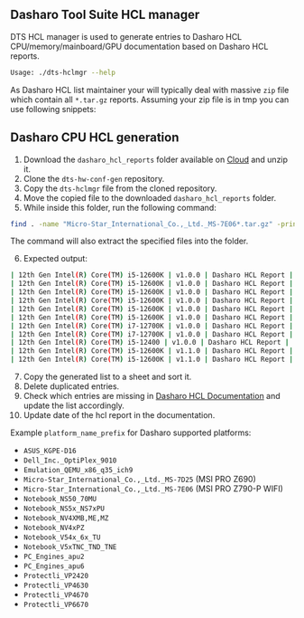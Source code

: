 Dasharo Tool Suite HCL manager
------------------------------

DTS HCL manager is used to generate entries to Dasharo HCL
CPU/memory/mainboard/GPU documentation based on Dasharo HCL reports.

```bash
Usage: ./dts-hclmgr --help
```

As Dasharo HCL list maintainer your will typically deal with massive `zip` file
which contain all `*.tar.gz` reports. Assuming your zip file is in tmp you can
use following snippets:

## Dasharo CPU HCL generation

1. Download the `dasharo_hcl_reports` folder available on [Cloud](https://cloud.3mdeb.com/index.php/f/467774) 
and unzip it.
2. Clone the `dts-hw-conf-gen` repository.
3. Copy the `dts-hclmgr` file from the cloned repository.
4. Move the copied file to the downloaded `dasharo_hcl_reports` folder.
5. While inside this folder, run the following command:

```bash
find . -name "Micro-Star_International_Co.,_Ltd._MS-7E06*.tar.gz" -print0 | xargs -0 -n1 bash -c './dts-hclmgr cpu "$0"'
```

The command will also extract the specified files into the folder.

6. Expected output:
```bash
| 12th Gen Intel(R) Core(TM) i5-12600K | v1.0.0 | Dasharo HCL Report |
| 12th Gen Intel(R) Core(TM) i5-12600K | v1.0.0 | Dasharo HCL Report |
| 12th Gen Intel(R) Core(TM) i5-12600K | v1.0.0 | Dasharo HCL Report |
| 12th Gen Intel(R) Core(TM) i5-12600K | v1.0.0 | Dasharo HCL Report |
| 12th Gen Intel(R) Core(TM) i5-12600K | v1.0.0 | Dasharo HCL Report |
| 12th Gen Intel(R) Core(TM) i5-12600K | v1.0.0 | Dasharo HCL Report |
| 12th Gen Intel(R) Core(TM) i7-12700K | v1.0.0 | Dasharo HCL Report |
| 12th Gen Intel(R) Core(TM) i7-12700K | v1.0.0 | Dasharo HCL Report |
| 12th Gen Intel(R) Core(TM) i5-12400 | v1.0.0 | Dasharo HCL Report |
| 12th Gen Intel(R) Core(TM) i5-12600K | v1.1.0 | Dasharo HCL Report |
| 12th Gen Intel(R) Core(TM) i5-12600K | v1.1.0 | Dasharo HCL Report |
```

7. Copy the generated list to a sheet and sort it. 
8. Delete duplicated entries.
9. Check which entries are missing in [Dasharo HCL
   Documentation](https://docs.dasharo.com/unified/msi/hcl/) and update the list
   accordingly.
10. Update date of the hcl report in the documentation.

Example  `platform_name_prefix` for Dasharo supported platforms:

* `ASUS_KGPE-D16`
* `Dell_Inc._OptiPlex_9010`
* `Emulation_QEMU_x86_q35_ich9`
* `Micro-Star_International_Co.,_Ltd._MS-7D25` (MSI PRO Z690)
* `Micro-Star_International_Co.,_Ltd._MS-7E06` (MSI PRO Z790-P WIFI)
* `Notebook_NS50_70MU`
* `Notebook_NS5x_NS7xPU`
* `Notebook_NV4XMB,ME,MZ`
* `Notebook_NV4xPZ`
* `Notebook_V54x_6x_TU`
* `Notebook_V5xTNC_TND_TNE`
* `PC_Engines_apu2`
* `PC_Engines_apu6`
* `Protectli_VP2420`
* `Protectli_VP4630`
* `Protectli_VP4670`
* `Protectli_VP6670`
